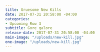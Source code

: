 ```yaml
---
title: Gruesome New Kills
date: 2017-07-31 20:58:00 -04:00
categories:
- Upcoming Row 3
subtitle: Gore galore
release-date: 2017-07-31 20:58:00 -04:00
main-image: "/uploads/new-kill.jpg"
one-image: "/uploads/new-kill.jpg"
---
```


